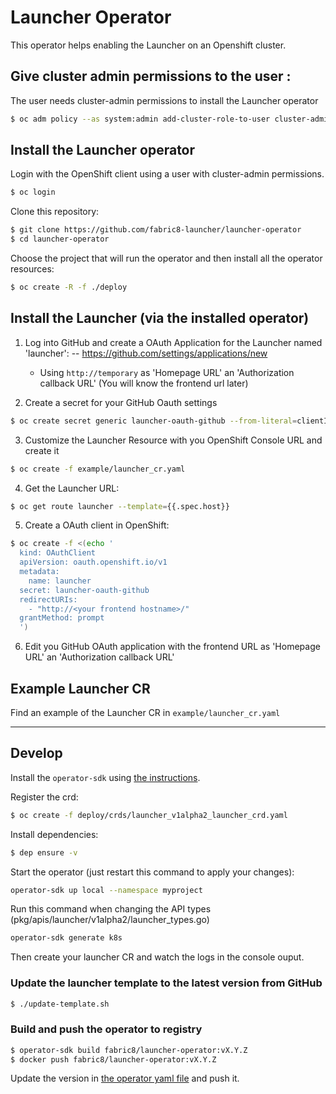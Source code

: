 # Launcher Operator

This operator helps enabling the Launcher on an Openshift cluster.


## Give cluster admin permissions to the user <user>:

The user needs cluster-admin permissions to install the Launcher operator

```bash
$ oc adm policy --as system:admin add-cluster-role-to-user cluster-admin <user>
```

## Install the Launcher operator

Login with the OpenShift client using a user with cluster-admin permissions.
```bash
$ oc login
```

Clone this repository:
```bash
$ git clone https://github.com/fabric8-launcher/launcher-operator
$ cd launcher-operator
```

Choose the project that will run the operator and then install all the operator resources:

```bash
$ oc create -R -f ./deploy 
```

## Install the Launcher (via the installed operator)

1. Log into GitHub and create a OAuth Application for the Launcher named 'launcher':
--  https://github.com/settings/applications/new
    * Using `http://temporary` as 'Homepage URL' an 'Authorization callback URL' (You will know the frontend url later)

2. Create a secret for your GitHub Oauth settings
```bash
$ oc create secret generic launcher-oauth-github --from-literal=clientId=<YOUR_GITHUB_OAUTH_APP_CLIENT_ID> --from-literal=secret=<YOUR_GITHUB_OAUTH_APP_CLIENT_SECRET>
```

3. Customize the Launcher Resource with you OpenShift Console URL and create it
```bash
$ oc create -f example/launcher_cr.yaml
```

4. Get the Launcher URL:
```bash
$ oc get route launcher --template={{.spec.host}}
```

5. Create a OAuth client in OpenShift:
```bash
$ oc create -f <(echo '
  kind: OAuthClient
  apiVersion: oauth.openshift.io/v1
  metadata:
    name: launcher
  secret: launcher-oauth-github
  redirectURIs:
    - "http://<your frontend hostname>/"
  grantMethod: prompt
  ')
```

6. Edit you GitHub OAuth application with the frontend URL as 'Homepage URL' an 'Authorization callback URL'

## Example Launcher CR

Find an example of the Launcher CR in `example/launcher_cr.yaml`

---

## Develop

Install the `operator-sdk` using [the instructions](https://github.com/operator-framework/operator-sdk).

Register the crd:
```bash
$ oc create -f deploy/crds/launcher_v1alpha2_launcher_crd.yaml  
```

Install dependencies:
```bash 
$ dep ensure -v
```

Start the operator (just restart this command to apply your changes):
```bash 
operator-sdk up local --namespace myproject   
```

Run this command when changing the API types (pkg/apis/launcher/v1alpha2/launcher_types.go)
```bash 
operator-sdk generate k8s
```

Then create your launcher CR and watch the logs in the console ouput.


### Update the launcher template to the latest version from GitHub

```bash
$ ./update-template.sh
```


### Build and push the operator to registry

```bash
$ operator-sdk build fabric8/launcher-operator:vX.Y.Z
$ docker push fabric8/launcher-operator:vX.Y.Z
```

Update the version in [the operator yaml file](./deploy/operator.yaml) and push it.
